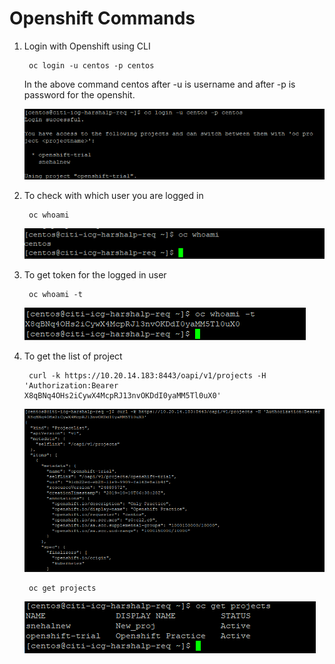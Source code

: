 # Openshift Commands

1. Login with Openshift using CLI

        oc login -u centos -p centos
    
    In the above command centos after -u is username and after -p is password for the openshit.

    ![OpenshiftLogin](img/OpenshiftLogin.png)

2. To check with which user you are logged in

        oc whoami

    ![Logged User](img/whoami.png)

3. To get token for the logged in user

        oc whoami -t
         
    ![Get Token](img/whoami-t.png)

4. To get the list of project 

        curl -k https://10.20.14.183:8443/oapi/v1/projects -H 'Authorization:Bearer        X8qBNq4OHs2iCywX4McpRJ13nvOKDdI0yaMM5Tl0uX0'
    
    ![List of Projects](img/listofprojects.png)

        oc get projects

    ![List of Projects](img/getprojects.png)
    